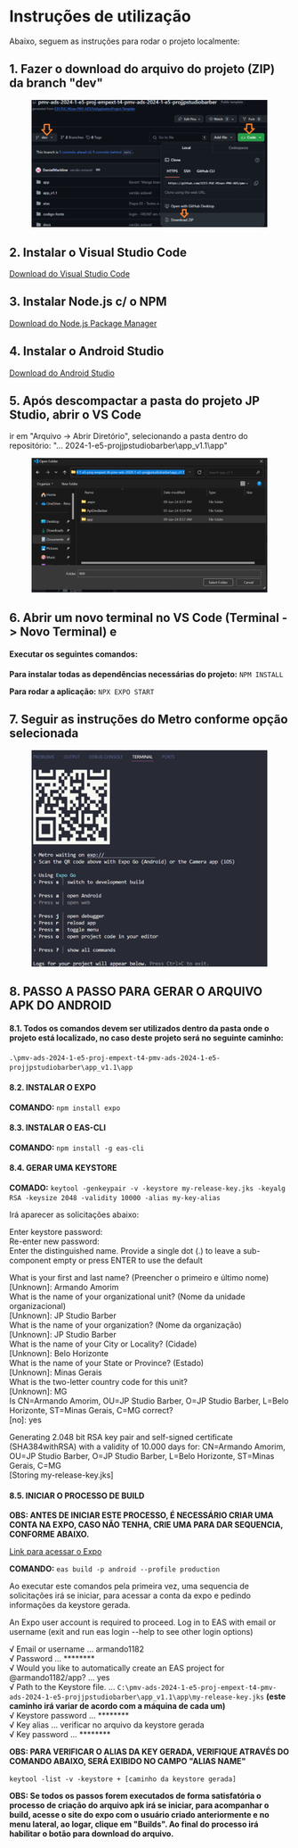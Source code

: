 # Instruções de utilização

Abaixo, seguem as instruções para rodar o projeto localmente:

## 1. Fazer o download do arquivo do projeto (ZIP) da branch "dev"

<figure>
    <img src="../docs/img/image1.png" alt="Tela de Login" width="" height="">
</figure>

## 2. Instalar o Visual Studio Code

[Download do Visual Studio Code](https://code.visualstudio.com/download)

## 3. Instalar Node.js c/ o NPM

[Download do Node.js Package Manager](https://nodejs.org/en/download/package-manager)

## 4. Instalar o Android Studio

[Download do Android Studio](https://developer.android.com/studio?hl=pt-br)

## 5. Após descompactar a pasta do projeto JP Studio, abrir o VS Code

ir em "Arquivo -\> Abrir Diretório", selecionando a pasta dentro do
repositório: "\... 2024-1-e5-projjpstudiobarber\\app_v1.1\\app"

<figure>
    <img src="../docs/img/image2.png" alt="Tela de Login" width="" height="">
</figure>

## 6. Abrir um novo terminal no VS Code (Terminal -\> Novo Terminal) e

#### Executar os seguintes comandos:

**Para instalar todas as dependências necessárias do projeto:** `NPM INSTALL`

**Para rodar a aplicação:** `NPX EXPO START`

## 7. Seguir as instruções do Metro conforme opção selecionada

<figure>
    <img src="../docs/img/image3.png" alt="Tela de Login" width="" height="">
</figure>

## 8. PASSO A PASSO PARA GERAR O ARQUIVO APK DO ANDROID

#### 8.1. Todos os comandos devem ser utilizados dentro da pasta onde o projeto está localizado, no caso deste projeto será no seguinte caminho:

`.\pmv-ads-2024-1-e5-proj-empext-t4-pmv-ads-2024-1-e5-projjpstudiobarber\app_v1.1\app`

#### 8.2. INSTALAR O EXPO

**COMANDO:** `npm install expo`

#### 8.3. INSTALAR O EAS-CLI

**COMANDO:** `npm install -g eas-cli`

#### 8.4. GERAR UMA KEYSTORE

**COMADO:** `keytool -genkeypair -v -keystore my-release-key.jks -keyalg RSA -keysize 2048 -validity 10000 -alias my-key-alias`

Irá aparecer as solicitações abaixo:

Enter keystore password:  
Re-enter new password:  
Enter the distinguished name. Provide a single dot (.) to leave a sub-component empty or press ENTER to use the default  
  
What is your first and last name? (Preencher o primeiro e último nome)  
  [Unknown]:  Armando Amorim  
What is the name of your organizational unit? (Nome da unidade organizacional)  
  [Unknown]:  JP Studio Barber  
What is the name of your organization? (Nome da organização)  
  [Unknown]:  JP Studio Barber  
What is the name of your City or Locality? (Cidade)  
  [Unknown]:  Belo Horizonte  
What is the name of your State or Province? (Estado)  
  [Unknown]:  Minas Gerais  
What is the two-letter country code for this unit?  
  [Unknown]:  MG  
Is CN=Armando Amorim, OU=JP Studio Barber, O=JP Studio Barber, L=Belo Horizonte, ST=Minas Gerais, C=MG correct?  
  [no]:  yes

Generating 2.048 bit RSA key pair and self-signed certificate (SHA384withRSA) with a validity of 10.000 days
for: CN=Armando Amorim, OU=JP Studio Barber, O=JP Studio Barber, L=Belo Horizonte, ST=Minas Gerais, C=MG  
[Storing my-release-key.jks]

#### 8.5. INICIAR O PROCESSO DE BUILD

**OBS: ANTES DE INICIAR ESTE PROCESSO, É NECESSÁRIO CRIAR UMA CONTA NA EXPO, CASO NÃO TENHA, CRIE UMA PARA DAR SEQUENCIA, CONFORME ABAIXO.**

[Link para acessar o Expo](https://expo.dev/)

**COMANDO:** `eas build -p android --profile production`

Ao executar este comandos pela primeira vez, uma sequencia de solicitações irá se iniciar, para acessar a conta da expo e pedindo informações da keystore gerada.
  
An Expo user account is required to proceed.
Log in to EAS with email or username (exit and run eas login --help to see other login options)  
  
√ Email or username ... armando1182  
√ Password ... ********  
√ Would you like to automatically create an EAS project for @armando1182/app? ... yes  
√ Path to the Keystore file. ... `C:\pmv-ads-2024-1-e5-proj-empext-t4-pmv-ads-2024-1-e5-projjpstudiobarber\app_v1.1\app\my-release-key.jks` **(este caminho irá variar de acordo com a máquina de cada um)**  
√ Keystore password ... ********  
√ Key alias ... verificar no arquivo da keystore gerada  
√ Key password ... ********  

**OBS: PARA VERIFICAR O ALIAS DA KEY GERADA, VERIFIQUE ATRAVÉS DO COMANDO ABAIXO, SERÁ EXIBIDO NO CAMPO "ALIAS NAME"**

`keytool -list -v -keystore + [caminho da keystore gerada]`

**OBS: Se todos os passos forem executados de forma satisfatória o processo de criação do arquivo apk irá se iniciar, para acompanhar o build, acesse o site do expo com o usuário criado anteriormente e no menu lateral, ao logar, clique em "Builds". Ao final do processo irá habilitar o botão para download do arquivo.**